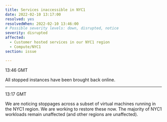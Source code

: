 ```yaml
---
title: Services inaccessible in NYC1
date: 2022-02-10 13:17:00
resolved: yes
resolvedWhen: 2022-02-10 13:46:00
# Possible severity levels: down, disrupted, notice
severity: disrupted
affected:
  - Customer hosted services in our NYC1 region
  - Compute/NYC1
section: issue

---
```


13:46 GMT

All stopped instances have been brought back online.

---

13:17 GMT

We are noticing stoppages across a subset of virtual machines running in the NYC1 region. We are working to restore these now. The majority of NYC1 workloads remain unaffected (and other regions are unaffected).
